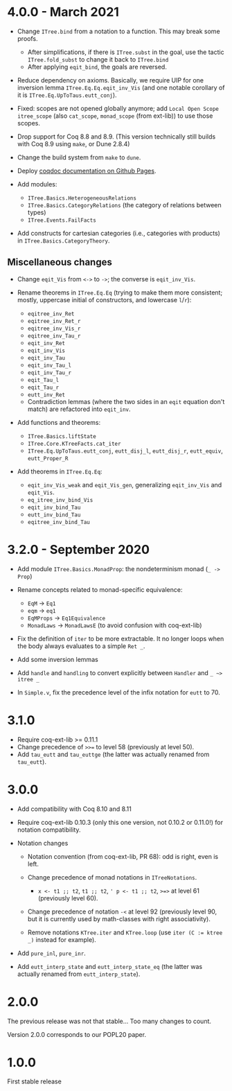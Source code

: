 4.0.0 - March 2021
==================

- Change `ITree.bind` from a notation to a function. This may break some proofs.

    + After simplifications, if there is `ITree.subst` in the goal, use the tactic
      `ITree.fold_subst` to change it back to `ITree.bind`
    + After applying `eqit_bind`, the goals are reversed.

- Reduce dependency on axioms. Basically, we require UIP for one inversion
  lemma `ITree.Eq.Eq.eqit_inv_Vis` (and one notable corollary of it is
  `ITree.Eq.UpToTaus.eutt_conj`).

- Fixed: scopes are not opened globally anymore; add `Local Open Scope itree_scope`
  (also `cat_scope`, `monad_scope` (from ext-lib)) to use those scopes.

- Drop support for Coq 8.8 and 8.9.
  (This version technically still builds with Coq 8.9 using `make`, or Dune 2.8.4)

- Change the build system from `make` to `dune`.

- Deploy [coqdoc documentation on Github Pages](https://DeepSpec.github.io/InteractionTrees/).

- Add modules:
    + `ITree.Basics.HeterogeneousRelations`
    + `ITree.Basics.CategoryRelations` (the category of relations between types)
    + `ITree.Events.FailFacts`

- Add constructs for cartesian categories (i.e., categories with products) in
  `ITree.Basics.CategoryTheory`.

Miscellaneous changes
---------------------

- Change `eqit_Vis` from `<->` to `->`; the converse is `eqit_inv_Vis`.

- Rename theorems in `ITree.Eq.Eq` (trying to make them more consistent;
  mostly, uppercase initial of constructors, and lowercase `l`/`r`):
    + `eqitree_inv_Ret`
    + `eqitree_inv_Ret_r`
    + `eqitree_inv_Vis_r`
    + `eqitree_inv_Tau_r`
    + `eqit_inv_Ret`
    + `eqit_inv_Vis`
    + `eqit_inv_Tau`
    + `eqit_inv_Tau_l`
    + `eqit_inv_Tau_r`
    + `eqit_Tau_l`
    + `eqit_Tau_r`
    + `eutt_inv_Ret`
    + Contradiction lemmas (where the two sides in an `eqit` equation don't
      match) are refactored into `eqit_inv`.

- Add functions and theorems:
    + `ITree.Basics.liftState`
    + `ITree.Core.KTreeFacts.cat_iter`
    + `ITree.Eq.UpToTaus.eutt_conj`, `eutt_disj_l`, `eutt_disj_r`, `eutt_equiv`, `eutt_Proper_R`

- Add theorems in `ITree.Eq.Eq`:
    + `eqit_inv_Vis_weak` and `eqit_Vis_gen`,
      generalizing `eqit_inv_Vis` and `eqit_Vis`.
    + `eq_itree_inv_bind_Vis`
    + `eqit_inv_bind_Tau`
    + `eutt_inv_bind_Tau`
    + `eqitree_inv_bind_Tau`

3.2.0 - September 2020
======================

- Add module `ITree.Basics.MonadProp`: the nondeterminism monad (`_ -> Prop`)

- Rename concepts related to monad-specific equivalence:

    + `EqM` -> `Eq1`
    + `eqm` -> `eq1`
    + `EqMProps` -> `Eq1Equivalence`
    + `MonadLaws` -> `MonadLawsE` (to avoid confusion with coq-ext-lib)

- Fix the definition of `iter` to be more extractable.
  It no longer loops when the body always evaluates to a simple `Ret _`.

- Add some inversion lemmas

- Add `handle` and `handling` to convert explicitly between `Handler` and `_ ~> itree _`

- In `Simple.v`, fix the precedence level of the infix notation for `eutt` to 70.

3.1.0
=====

- Require coq-ext-lib >= 0.11.1
- Change precedence of `>>=` to level 58 (previously at level 50).
- Add `tau_eutt` and `tau_euttge` (the latter was actually renamed from
  `tau_eutt`).

3.0.0
=====

- Add compatibility with Coq 8.10 and 8.11

- Require coq-ext-lib 0.10.3 (only this one version, not 0.10.2 or 0.11.0!)
  for notation compatibility.

- Notation changes

    + Notation convention (from coq-ext-lib, PR 68): odd is right, even is left.

    + Change precedence of monad notations in `ITreeNotations`.
        + `x <- t1 ;; t2`, `t1 ;; t2`, `' p <- t1 ;; t2`, `>=>` at level 61
          (previously level 60).

    + Change precedence of notation `-<` at level 92 (previously level 90, but it
      is currently used by math-classes with right associativity).

    + Remove notations `KTree.iter` and `KTree.loop` (use `iter (C := ktree _)`
      instead for example).

- Add `pure_inl`, `pure_inr`.
- Add `eutt_interp_state` and `eutt_interp_state_eq` (the latter was actually
  renamed from `eutt_interp_state`).

2.0.0
=====

The previous release was not that stable... Too many changes to count.

Version 2.0.0 corresponds to our POPL20 paper.

1.0.0
=====

First stable release
